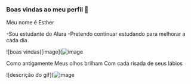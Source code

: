 ### Boas vindas ao meu perfil 💙

Meu nome é Esther

-Sou estudante do Alura
-Pretendo continuar estudando para melhorar a cada dia


![boas vindas([image](![image](https://github.com/user-attachments/assets/aa089789-fffb-4b1b-a1a4-b5e832cf3424)

Como antigamente
Meus olhos brilham
Com cada risada de seus lábios

![descrição do gif](![image](https://github.com/user-attachments/assets/768280c5-03e8-4a35-8fef-942e7ed2af16)


